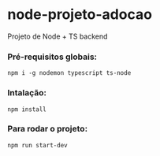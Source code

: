# node-projeto-adocao
 Projeto de Node + TS backend


### Pré-requisitos globais:
`npm i -g nodemon typescript ts-node`

### Intalação:
`npm install`

### Para rodar o projeto:
`npm run start-dev`